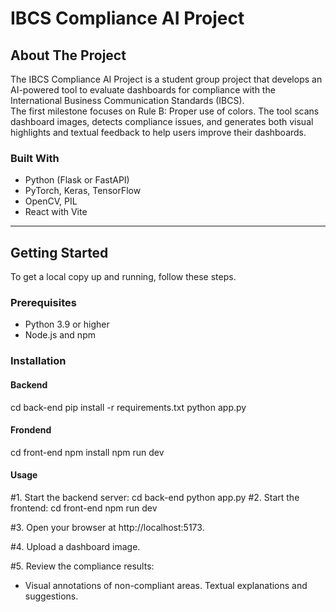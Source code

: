 # IBCS Compliance AI Project

## About The Project
The IBCS Compliance AI Project is a student group project that develops an AI-powered tool to evaluate dashboards for compliance with the International Business Communication Standards (IBCS).  
The first milestone focuses on Rule B: Proper use of colors. The tool scans dashboard images, detects compliance issues, and generates both visual highlights and textual feedback to help users improve their dashboards.

### Built With
- Python (Flask or FastAPI)
- PyTorch, Keras, TensorFlow
- OpenCV, PIL
- React with Vite

---

## Getting Started
To get a local copy up and running, follow these steps.

### Prerequisites
- Python 3.9 or higher
- Node.js and npm

### Installation

#### Backend

cd back-end
pip install -r requirements.txt
python app.py

#### Frondend
cd front-end
npm install
npm run dev

#### Usage
#1. Start the backend server:
cd back-end
python app.py
#2. Start the frontend:
cd front-end
npm run dev

#3. Open your browser at http://localhost:5173.

#4. Upload a dashboard image.

#5. Review the compliance results:

- Visual annotations of non-compliant areas.
 Textual explanations and suggestions.
